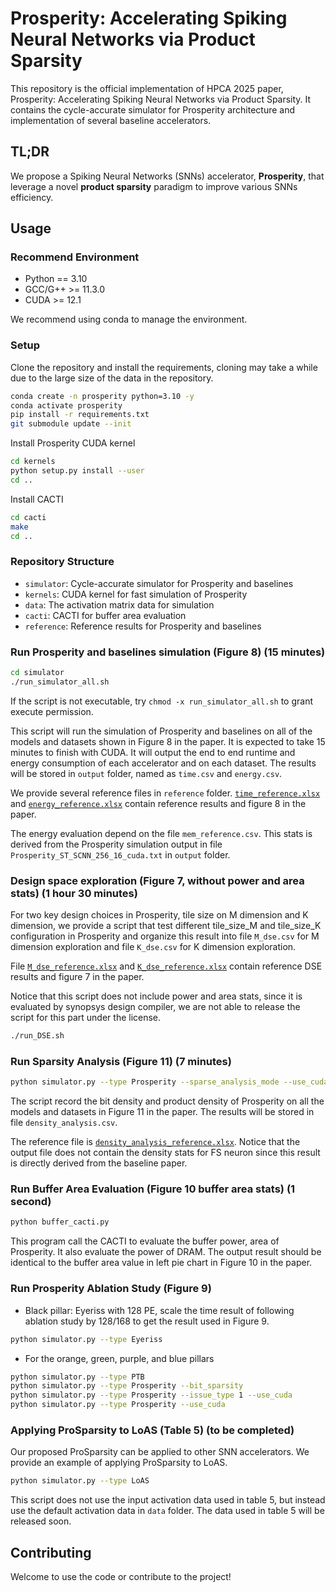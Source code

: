 # Prosperity: Accelerating Spiking Neural Networks via Product Sparsity

This repository is the official implementation of HPCA 2025 paper, Prosperity: Accelerating Spiking Neural Networks via Product Sparsity. It contains the cycle-accurate simulator for Prosperity architecture and implementation of several baseline accelerators.

## TL;DR
We propose a Spiking Neural Networks (SNNs) accelerator, **Prosperity**, that leverage a novel **product sparsity** paradigm to improve various SNNs efficiency.

## Usage

### Recommend Environment

- Python == 3.10
- GCC/G++ >= 11.3.0
- CUDA >= 12.1

We recommend using conda to manage the environment.


### Setup

Clone the repository and install the requirements, cloning may take a while due to the large size of the data in the repository.

```bash
conda create -n prosperity python=3.10 -y
conda activate prosperity
pip install -r requirements.txt
git submodule update --init
```

Install Prosperity CUDA kernel
```bash
cd kernels
python setup.py install --user
cd ..
```

Install CACTI
```bash
cd cacti
make
cd ..
```

### Repository Structure

- `simulator`: Cycle-accurate simulator for Prosperity and baselines
- `kernels`: CUDA kernel for fast simulation of Prosperity
- `data`: The activation matrix data for simulation
- `cacti`: CACTI for buffer area evaluation
- `reference`: Reference results for Prosperity and baselines

### Run Prosperity and baselines simulation (Figure 8) (15 minutes)

```bash
cd simulator
./run_simulator_all.sh
```

If the script is not executable, try ``chmod -x run_simulator_all.sh`` to grant execute permission.

This script will run the simulation of Prosperity and baselines on all of the models and datasets shown in Figure 8 in the paper. 
It is expected to take 15 minutes to finish with CUDA.
It will output the end to end runtime and energy consumption of each accelerator and on each dataset.
The results will be stored in `output` folder, named as `time.csv` and `energy.csv`.

We provide several reference files in `reference` folder. [`time_reference.xlsx`](reference/time_reference.xlsx) and [`energy_reference.xlsx`](reference/energy_reference.xlsx) contain reference results and figure 8 in the paper.

The energy evaluation depend on the file `mem_reference.csv`. This stats is derived from the Prosperity simulation output in file `Prosperity_ST_SCNN_256_16_cuda.txt` in `output` folder.

### Design space exploration (Figure 7, without power and area stats) (1 hour 30 minutes)

For two key design choices in Prosperity, tile size on M dimension and K dimension, we provide a script that test different tile_size_M and tile_size_K configuration in Prosperity and organize this result into file `M_dse.csv` for M dimension exploration and file `K_dse.csv` for K dimension exploration.

File [`M_dse_reference.xlsx`](reference/M_dse_reference.xlsx) and [`K_dse_reference.xlsx`](reference/K_dse_reference.xlsx) contain reference DSE results and figure 7 in the paper.

Notice that this script does not include power and area stats, since it is evaluated by synopsys design compiler, we are not able to release the script for this part under the license.


```bash
./run_DSE.sh
```

### Run Sparsity Analysis (Figure 11) (7 minutes)

```bash
python simulator.py --type Prosperity --sparse_analysis_mode --use_cuda
```

The script record the bit density and product density of Prosperity on all the models and datasets in Figure 11 in the paper.
The results will be stored in file `density_analysis.csv`. 

The reference file is [`density_analysis_reference.xlsx`](reference/density_analysis_reference.xlsx).
Notice that the output file does not contain the density stats for FS neuron since this result is directly derived from the baseline paper.

### Run Buffer Area Evaluation (Figure 10 buffer area stats) (1 second)

```bash
python buffer_cacti.py
```

This program call the CACTI to evaluate the buffer power, area of Prosperity. It also evaluate the power of DRAM.
The output result should be identical to the buffer area value in left pie chart in Figure 10 in the paper.

### Run Prosperity Ablation Study (Figure 9)

- Black pillar: Eyeriss with 128 PE, scale the time result of following ablation study by 128/168 to get the result used in Figure 9.
```bash
python simulator.py --type Eyeriss
```

- For the orange, green, purple, and blue pillars

```bash
python simulator.py --type PTB
python simulator.py --type Prosperity --bit_sparsity
python simulator.py --type Prosperity --issue_type 1 --use_cuda
python simulator.py --type Prosperity --use_cuda
```


### Applying ProSparsity to LoAS (Table 5) (to be completed)

Our proposed ProSparsity can be applied to other SNN accelerators. We provide an example of applying ProSparsity to LoAS.

```bash
python simulator.py --type LoAS
```

This script does not use the input activation data used in table 5, but instead use the default activation data in `data` folder. The data used in table 5 will be released soon.


## Contributing

Welcome to use the code or contribute to the project!
